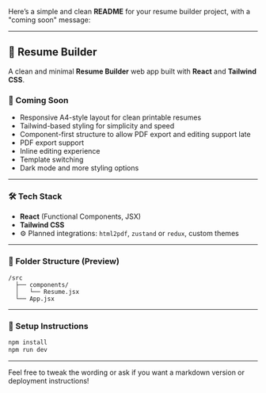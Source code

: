Here’s a simple and clean **README** for your resume builder project, with a "coming soon" message:

---

## 🧾 Resume Builder

A clean and minimal **Resume Builder** web app built with **React** and **Tailwind CSS**.

### 🚧 Coming Soon

-   Responsive A4-style layout for clean printable resumes
-   Tailwind-based styling for simplicity and speed
-   Component-first structure to allow PDF export and editing support late
-   PDF export support
-   Inline editing experience
-   Template switching
-   Dark mode and more styling options

---

### 🛠 Tech Stack

-   **React** (Functional Components, JSX)
-   **Tailwind CSS**
-   ⚙️ Planned integrations: `html2pdf`, `zustand` or `redux`, custom themes

---

### 📂 Folder Structure (Preview)

```
/src
  ├── components/
  │   └── Resume.jsx
  └── App.jsx
```

---

### 🔧 Setup Instructions

```bash
npm install
npm run dev
```

---

Feel free to tweak the wording or ask if you want a markdown version or deployment instructions!
